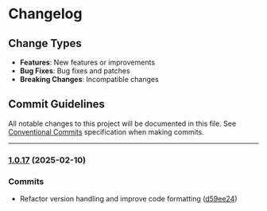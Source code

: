 # Changelog

## Change Types

- **Features**: New features or improvements
- **Bug Fixes**: Bug fixes and patches
- **Breaking Changes**: Incompatible changes

## Commit Guidelines

All notable changes to this project will be documented in this file. See [Conventional Commits](https://www.conventionalcommits.org/) specification when making commits.

---
### [1.0.17](https://github.com/sichang824/RustyTag/compare/1.0.16...1.0.17) (2025-02-10)

### Commits

* Refactor version handling and improve code formatting ([d59ee24](https://github.com/sichang824/RustyTag/commit/d59ee24fd2b0028dbdda601ca5f847657cbda3d0))

